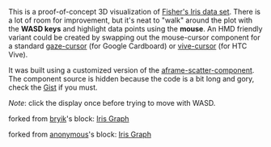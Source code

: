 This is a proof-of-concept 3D visualization of [Fisher's Iris data set](https://en.wikipedia.org/wiki/Iris_flower_data_set). There is a lot of room for improvement, but it's neat to "walk" around the plot with the **WASD keys** and highlight data points using the **mouse**. An HMD friendly variant could be created by swapping out the mouse-cursor component for a standard [gaze-cursor](https://aframe.io/docs/0.3.0/components/cursor.html) (for Google Cardboard) or [vive-cursor](https://github.com/bryik/aframe-vive-cursor-component) (for HTC Vive).

It was built using a customized version of the [aframe-scatter-component](aframe-scatter-component). The component source is hidden because the code is a bit long and gory, check the [Gist](https://gist.github.com/bryik/1a4d7eab9512400de3c03086f03016c8#file-hidden-aframe-scatter-component-js) if you must.

*Note*: click the display once before trying to move with WASD.


forked from <a href='http://bl.ocks.org/bryik/'>bryik</a>'s block: <a href='http://bl.ocks.org/bryik/1a4d7eab9512400de3c03086f03016c8'>Iris Graph</a>

forked from <a href='http://bl.ocks.org/anonymous/'>anonymous</a>'s block: <a href='http://bl.ocks.org/anonymous/d54f47578ee3f97abf0bac4defcc1107'>Iris Graph</a>